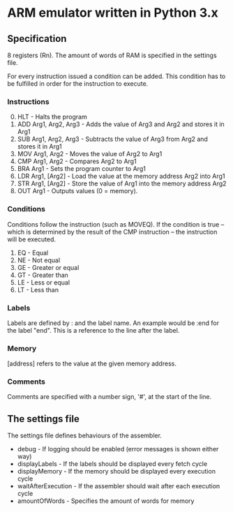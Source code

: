 # ARM emulator written in Python 3.x

## Specification

8 registers (Rn). 
The amount of words of RAM is specified in the settings file.

For every instruction issued a condition can be added. This condition has to be
fulfilled in order for the instruction to execute.

### Instructions

0. HLT <CONDITION>                           - Halts the program
1. ADD <CONDITION> Arg1, Arg2, Arg3          - Adds the value of Arg3 and Arg2 and stores it in Arg1
2. SUB <CONDITION> Arg1, Arg2, Arg3          - Subtracts the value of Arg3 from Arg2 and stores it in Arg1
3. MOV <CONDITION> Arg1, Arg2                - Moves the value of Arg2 to Arg1
4. CMP <CONDITION> Arg1, Arg2                - Compares Arg2 to Arg1
5. BRA <CONDITION> Arg1                      - Sets the program counter to Arg1
6. LDR <CONDITION> Arg1, [Arg2]              - Load the value at the memory address Arg2 into Arg1
7. STR <CONDITION> Arg1, [Arg2]              - Store the value of Arg1 into the memory address Arg2
8. OUT <CONDITION> Arg1                      - Outputs values (0 = memory).

### Conditions

Conditions follow the instruction (such as MOVEQ). If the condition is true – which is determined by the result of the CMP instruction – the instruction will be executed.

1. EQ - Equal
2. NE - Not equal
3. GE - Greater or equal
4. GT - Greater than
5. LE - Less or equal
6. LT - Less than

### Labels

Labels are defined by : and the label name. An example would be :end for the label "end". This is a reference to the line after the label.

### Memory

[address] refers to the value at the given memory address.

### Comments

Comments are specified with a number sign, '#', at the start of the line.



## The settings file
 
The settings file defines behaviours of the assembler.

* debug - If logging should be enabled (error messages is shown either way)
* displayLabels - If the labels should be displayed every fetch cycle
* displayMemory - If the memory should be displayed every execution cycle
* waitAfterExecution - If the assembler should wait after each execution cycle
* amountOfWords - Specifies the amount of words for memory
